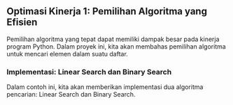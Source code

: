 ## Optimasi Kinerja 1: Pemilihan Algoritma yang Efisien

Pemilihan algoritma yang tepat dapat memiliki dampak besar pada kinerja program Python. 
Dalam proyek ini, kita akan membahas pemilihan algoritma untuk mencari elemen dalam suatu daftar.

### Implementasi: Linear Search dan Binary Search

Dalam contoh ini, kita akan memberikan implementasi dua algoritma pencarian: Linear Search dan Binary Search.



